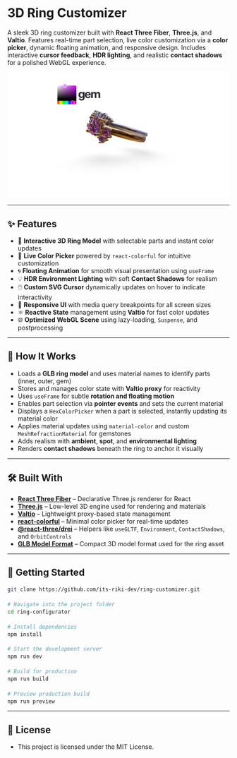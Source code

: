 # 3D Ring Customizer 

A sleek 3D ring customizer built with **React Three Fiber**, **Three.js**, and **Valtio**. Features real-time part selection, live color customization via a **color picker**, dynamic floating animation, and responsive design. Includes interactive **cursor feedback**, **HDR lighting**, and realistic **contact shadows** for a polished WebGL experience.

[![Hero Screenshot](public/heropage.png)](https://ring-customizer-psi.vercel.app/)

---

## ✨ Features

* 💍 **Interactive 3D Ring Model** with selectable parts and instant color updates
* 🎨 **Live Color Picker** powered by `react-colorful` for intuitive customization
* 🌀 **Floating Animation** for smooth visual presentation using `useFrame`
* 💡 **HDR Environment Lighting** with soft **Contact Shadows** for realism
* 🖱️ **Custom SVG Cursor** dynamically updates on hover to indicate interactivity
* 🔁 **Responsive UI** with media query breakpoints for all screen sizes
* ⚛️ **Reactive State** management using **Valtio** for fast color updates
* 🌐 **Optimized WebGL Scene** using lazy-loading, `Suspense`, and postprocessing

---

## 🧠 How It Works

* Loads a **GLB ring model** and uses material names to identify parts (inner, outer, gem)
* Stores and manages color state with **Valtio proxy** for reactivity
* Uses `useFrame` for subtle **rotation and floating motion**
* Enables part selection via **pointer events** and sets the current material
* Displays a `HexColorPicker` when a part is selected, instantly updating its material color
* Applies material updates using `material-color` and custom `MeshRefractionMaterial` for gemstones
* Adds realism with **ambient**, **spot**, and **environmental lighting**
* Renders **contact shadows** beneath the ring to anchor it visually

---

## 🛠️ Built With

* [**React Three Fiber**](https://docs.pmnd.rs/react-three-fiber) – Declarative Three.js renderer for React
* [**Three.js**](https://threejs.org/) – Low-level 3D engine used for rendering and materials
* [**Valtio**](https://valtio.pmnd.rs/) – Lightweight proxy-based state management
* [**react-colorful**](https://react-colorful.app/) – Minimal color picker for real-time updates
* [**@react-three/drei**](https://github.com/pmndrs/drei) – Helpers like `useGLTF`, `Environment`, `ContactShadows`, and `OrbitControls`
* [**GLB Model Format**](https://github.com/KhronosGroup/glTF) – Compact 3D model format used for the ring asset

---

## 🚀 Getting Started

```bash
git clone https://github.com/its-riki-dev/ring-customizer.git

# Navigate into the project folder
cd ring-configurator

# Install dependencies
npm install

# Start the development server
npm run dev

# Build for production
npm run build

# Preview production build
npm run preview
```

---

## 📄 License

- This project is licensed under the MIT License.
